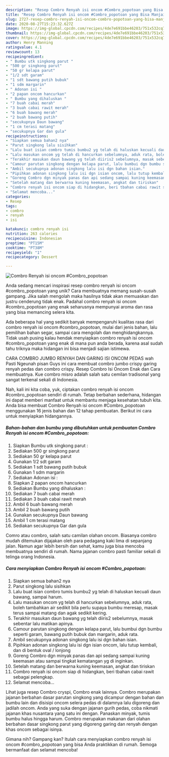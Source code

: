 ```yaml
---
description: "Resep Combro Renyah isi oncom #Combro_popotoan yang Bisa Manjain Lidah"
title: "Resep Combro Renyah isi oncom #Combro_popotoan yang Bisa Manjain Lidah"
slug: 2727-resep-combro-renyah-isi-oncom-combro-popotoan-yang-bisa-manjain-lidah
date: 2020-08-27T15:23:32.627Z
image: https://img-global.cpcdn.com/recipes/4de7e691bbe46203/751x532cq70/combro-renyah-isi-oncom-combro_popotoan-foto-resep-utama.jpg
thumbnail: https://img-global.cpcdn.com/recipes/4de7e691bbe46203/751x532cq70/combro-renyah-isi-oncom-combro_popotoan-foto-resep-utama.jpg
cover: https://img-global.cpcdn.com/recipes/4de7e691bbe46203/751x532cq70/combro-renyah-isi-oncom-combro_popotoan-foto-resep-utama.jpg
author: Henry Manning
ratingvalue: 4.1
reviewcount: 13
recipeingredient:
- " Bumbu utk singkong parut "
- "500 gr singkong parut"
- "50 gr kelapa parut"
- "1/2 sdt garam"
- "1 sdt bawang putih bubuk"
- "1 sdm margarin"
- " Adonan isi "
- "2 papan oncom hancurkan"
- " Bumbu yang dihaluskan "
- "7 buah cabai merah"
- "3 buah cabai rawit merah"
- "6 buah bawang merah"
- "2 buah bawang putih"
- "secukupnya Daun bawang"
- "1 cm terasi matang"
- "secukupnya Gar dan gula"
recipeinstructions:
- "Siapkan semua bahan2 nya"
- "Parut singkong lalu sisihkan"
- "Lalu buat isian combro tumis bumbu2 yg telah di haluskan kecuali daun bawang, sampai harum."
- "Lalu masukan oncom yg telah di hancurkan sebelumnya, aduk rata, boleh tambahkan air sedikit bila perlu supaya bumbu meresap, masak terus sampai matang dan agak sedikit kering."
- "Terakhir masukan daun bawang yg telah diiris2 sebelumnya, masak sebentar lalu matikan apinya."
- "Camour parutan singkong dengan kelapa parut, lalu bumbui dgn bumbu seperti garam, bawang putih bubuk dan margarin, aduk rata."
- "Ambil secukupnya adonan singkong lalu isi dgn bahan isian."
- "Pipihkan adonan singkong lalu isi dgn isian oncom, lalu tutup kembali, dan di bentuk oval / lonjong"
- "Goreng Combro dgn minyak panas dan api sedang sampai kuning keemasan atau sampai tingkat kematangan yg di inginkan."
- "Setelah matang dan berwarna kuning keemasan, angkat dan tiriskan"
- "Combro renyah isi oncom siap di hidangkan, beri tbahan cabai rawit sebagai pelengkap."
- "Selamat mencoba..."
categories:
- Resep
tags:
- combro
- renyah
- isi

katakunci: combro renyah isi 
nutrition: 263 calories
recipecuisine: Indonesian
preptime: "PT15M"
cooktime: "PT38M"
recipeyield: "1"
recipecategory: Dessert

---
```



![Combro Renyah isi oncom #Combro_popotoan](https://img-global.cpcdn.com/recipes/4de7e691bbe46203/751x532cq70/combro-renyah-isi-oncom-combro_popotoan-foto-resep-utama.jpg)

Anda sedang mencari inspirasi resep combro renyah isi oncom #combro_popotoan yang unik? Cara membuatnya memang susah-susah gampang. Jika salah mengolah maka hasilnya tidak akan memuaskan dan justru cenderung tidak enak. Padahal combro renyah isi oncom #combro_popotoan yang enak seharusnya mempunyai aroma dan rasa yang bisa memancing selera kita.

Ada beberapa hal yang sedikit banyak mempengaruhi kualitas rasa dari combro renyah isi oncom #combro_popotoan, mulai dari jenis bahan, lalu pemilihan bahan segar, sampai cara mengolah dan menghidangkannya. Tidak usah pusing kalau hendak menyiapkan combro renyah isi oncom #combro_popotoan yang enak di mana pun anda berada, karena asal sudah tahu triknya maka hidangan ini bisa menjadi sajian istimewa.

CARA COMBRO JUMBO RENYAH DAN GARING ISI ONCOM PEDAS wah Pasti Ngeunah pisan Guys ini cara membuat combro jumbo crispy garing renyah pedas dan combro crispy. Resep Combro Isi Oncom Enak dan Cara membuatnya. Kue combro misro adalah salah satu cemilan tradisonal yang sangat terkenal sekali di Indonesia.


Nah, kali ini kita coba, yuk, ciptakan combro renyah isi oncom #combro_popotoan sendiri di rumah. Tetap berbahan sederhana, hidangan ini dapat memberi manfaat untuk membantu menjaga kesehatan tubuh kita. Anda bisa membuat Combro Renyah isi oncom #Combro_popotoan menggunakan 16 jenis bahan dan 12 tahap pembuatan. Berikut ini cara untuk menyiapkan hidangannya.

<!--inarticleads1-->

##### Bahan-bahan dan bumbu yang dibutuhkan untuk pembuatan Combro Renyah isi oncom #Combro_popotoan:

1. Siapkan  Bumbu utk singkong parut :
1. Sediakan 500 gr singkong parut
1. Sediakan 50 gr kelapa parut
1. Gunakan 1/2 sdt garam
1. Sediakan 1 sdt bawang putih bubuk
1. Gunakan 1 sdm margarin
1. Sediakan  Adonan isi :
1. Siapkan 2 papan oncom hancurkan
1. Sediakan  Bumbu yang dihaluskan :
1. Sediakan 7 buah cabai merah
1. Sediakan 3 buah cabai rawit merah
1. Ambil 6 buah bawang merah
1. Ambil 2 buah bawang putih
1. Gunakan secukupnya Daun bawang
1. Ambil 1 cm terasi matang
1. Sediakan secukupnya Gar dan gula


Comro atau combro, salah satu camilan olahan oncom. Biasanya combro mudah ditemukan dijajakan oleh para pedagang kaki lima di sepanjang jalan. Namun agar lebih bersih dan sehat, kamu juga bisa mencoba membuatnya sendiri di rumah. Nama jajanan combro pasti familiar sekali di telinga orang Indonesia. 

<!--inarticleads2-->

##### Cara menyiapkan Combro Renyah isi oncom #Combro_popotoan:

1. Siapkan semua bahan2 nya
1. Parut singkong lalu sisihkan
1. Lalu buat isian combro tumis bumbu2 yg telah di haluskan kecuali daun bawang, sampai harum.
1. Lalu masukan oncom yg telah di hancurkan sebelumnya, aduk rata, boleh tambahkan air sedikit bila perlu supaya bumbu meresap, masak terus sampai matang dan agak sedikit kering.
1. Terakhir masukan daun bawang yg telah diiris2 sebelumnya, masak sebentar lalu matikan apinya.
1. Camour parutan singkong dengan kelapa parut, lalu bumbui dgn bumbu seperti garam, bawang putih bubuk dan margarin, aduk rata.
1. Ambil secukupnya adonan singkong lalu isi dgn bahan isian.
1. Pipihkan adonan singkong lalu isi dgn isian oncom, lalu tutup kembali, dan di bentuk oval / lonjong
1. Goreng Combro dgn minyak panas dan api sedang sampai kuning keemasan atau sampai tingkat kematangan yg di inginkan.
1. Setelah matang dan berwarna kuning keemasan, angkat dan tiriskan
1. Combro renyah isi oncom siap di hidangkan, beri tbahan cabai rawit sebagai pelengkap.
1. Selamat mencoba...


Lihat juga resep Combro cryspi, Combro enak lainnya. Combro merupakan jajanan berbahan dasar parutan singkong yang dicampur dengan bahan dan bumbu lain dan disisipi oncom selera pedas di dalamnya lalu digoreng dan jadilah oncom. Anda yang suka dengan jajanan gurih pedas, coba nikmati jajanan khas nusantara yang satu ini dengan. Panaskan minyak, tumis bumbu halus hingga harum. Combro merupakan makanan dari olahan berbahan dasar singkong parut yang digoreng garing dan renyah dengan khas oncom sebagai isinya. 

Gimana nih? Gampang kan? Itulah cara menyiapkan combro renyah isi oncom #combro_popotoan yang bisa Anda praktikkan di rumah. Semoga bermanfaat dan selamat mencoba!

